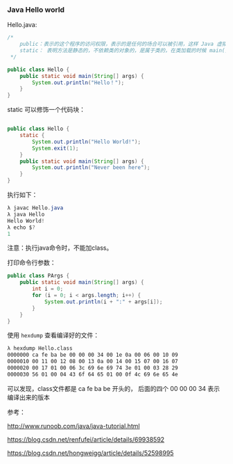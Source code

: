 ### Java Hello world

Hello.java:
```Java
/* 
    public：表示的这个程序的访问权限，表示的是任何的场合可以被引用，这样 Java 虚拟机就可以找到 main() 方法,从而来运行 javac 程序。
    static： 表明方法是静态的，不依赖类的对象的，是属于类的，在类加载的时候 main() 方法也随着加载到内存中去。
 */

public class Hello {
    public static void main(String[] args) {
        System.out.println("Hello！");
    }
}

```

static 可以修饰一个代码块：

```Java

public class Hello {
    static {
        System.out.println("Hello World!");
        System.exit(1);
    }
    public static void main(String[] args) {
        System.out.println("Never been here");
    }
}

```

执行如下：

```java
λ javac Hello.java
λ java Hello
Hello World!
λ echo $?
1
```

注意：执行java命令时，不能加class。

打印命令行参数：

```Java
public class PArgs {
    public static void main(String[] args) {
        int i = 0;
        for (i = 0; i < args.length; i++) {
            System.out.println(i + ":" + args[i]);
        }
    }
}
```

使用 `hexdump` 查看编译好的文件：

```bash
λ hexdump Hello.class
0000000 ca fe ba be 00 00 00 34 00 1e 0a 00 06 00 10 09
0000010 00 11 00 12 08 00 13 0a 00 14 00 15 07 00 16 07
0000020 00 17 01 00 06 3c 69 6e 69 74 3e 01 00 03 28 29
0000030 56 01 00 04 43 6f 64 65 01 00 0f 4c 69 6e 65 4e
```

可以发现，class文件都是 ca fe ba be 开头的，
后面的四个 00 00 00 34 表示编译出来的版本

参考：

http://www.runoob.com/java/java-tutorial.html

https://blog.csdn.net/renfufei/article/details/69938592

https://blog.csdn.net/hongweigg/article/details/52598995

